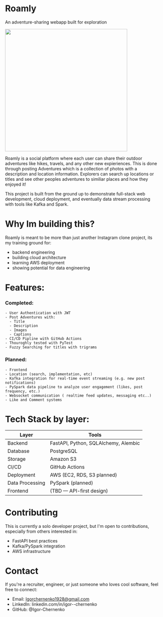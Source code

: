# Roamly

An adventure-sharing webapp built for exploration

<img src="https://github.com/user-attachments/assets/f671d2aa-bb36-4c26-a583-08ca82ad3581" width="400"/>

Roamly is a social platform where each user can share their outdoor adventures like hikes, travels, and any other new expieriences. This is done through posting Adventures which is a collection of photos with a description and location information. Explorers can search up locations or titles and see other peoples adventures to similiar places and how they enjoyed it!

This project is built from the ground up to demonstrate full-stack web development, cloud deployment, and eventually data stream processing with tools like Kafka and Spark.

# Why Im building this?
Roamly is meant to be more than just another Instagram clone project, its my training ground for:
- backend engineering
- building cloud architecture
- learning AWS deployment
- showing potential for data engineering

# Features:
  ### Completed:
    - User Authentication with JWT
    - Post Adventures with:
      - Title
      - Description
      - Images
      - Captions
    - CI/CD Pipline with GitHub Actions
    - Thouroghly tested with PyTest
    - Fuzzy Searching for titles with trigrams
  ### Planned:
    - Frontend
    - Location (search, implementation, etc)
    - Kafka integration for real-time event streaming (e.g. new post notifications)
    - PySpark data pipeline to analyze user engagement (likes, post frequency, etc.)
    - Websocket communication ( realtime feed updates, messaging etc..)
    - Like and Comment systems

# Tech Stack by layer:
| Layer | Tools |
|-------|-------|
|Backend | FastAPI, Python, SQLAlchemy, Alembic |
|Database |PostgreSQL |
|Storage | Amazon S3 |
|CI/CD | 	GitHub Actions|
|Deployment | AWS (EC2, RDS, S3 planned)|
|Data Processing | PySpark (planned)|
|Frontend |(TBD — API-first design) |


# Contributing

This is currently a solo developer project, but I'm open to contributions, especially from others interested in:
- FastAPI best practices
- Kafka/PySpark integration
- AWS infrastructure

# Contact
If you're a recruiter, engineer, or just someone who loves cool software, feel free to connect:
- Email: Igorchernenko1928@gmail.com
- LinkedIn: linkedin.com/in/igor--chernenko
- GitHub: @Igor-Chernenko

